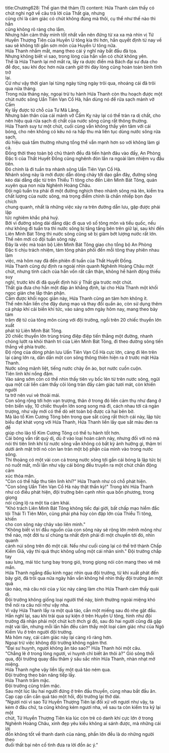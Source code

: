 title:Chương628: Thế gian thê thảm (1)
content:
Hứa Thanh cảm thấy có chút nghi ngờ về câu trả lời của Thất gia, nhưng<br>cũng chỉ là cảm giác có chút không đúng mà thôi, cụ thể như thế nào thì hắn<br>cũng không rõ ràng cho lắm.<br>Nhưng hắn cảm thấy mình tốt nhất vẫn nên đứng từ xa xa mà nhìn vị Tử<br>Huyền Thượng Tiên của Huyền U tông kia thì hơn, hắn quyết định từ nay về<br>sau sẽ không tới gần sơn môn của Huyền U tông nữa.<br>Hứa Thanh nhắm mắt, mang theo cái ý nghĩ này bắt đầu đả tọa.<br>Nhưng không biết vì sao, trong lòng của hắn vẫn có chút không yên.<br>Thế là Hứa Thanh lại mở mắt ra, lấy ra dược điển mà Bách đại sư đưa cho<br>để đọc, sau khi đọc hơn nửa canh giờ thì đáy lòng cũng hoàn toàn bình tĩnh trở<br>lại.<br>Cứ như vậy thời gian lại từng ngày từng ngày trôi qua, nhoáng cái đã trôi<br>qua nửa tháng.<br>Trong nửa tháng này, ngoại trừ tu hành Hứa Thanh còn thu hoạch được một<br>chút nước sông Uẩn Tiên Vạn Cổ Hà, hắn dùng nó để rửa sạch mảnh vỡ Cấm<br>Kỵ lấy được từ chỗ của Tư Mã Lăng.<br>Nhưng bản thân của cái mảnh vỡ Cấm Kỵ này lại có thể tràn ra dị chất, cho<br>nên hiệu quả rửa sạch dị chất của nước sông cũng rất thông thường.<br>Hứa Thanh suy tư một chút, cuối cùng vẫn không thấy yên tâm với cái<br>bóng, cho nên không có kêu nó ra hấp thu mà liên tục dùng nước sông rửa sạch,<br>dù hiệu quả tầm thường nhưng tổng thể vẫn mạnh hơn so với không làm gì cả.<br>Đồng thời theo toàn bộ chủ thành đều đã tiến hành đâu vào đấy, An Phòng<br>Đặc ti của Thất Huyết Đồng cũng nghênh đón lần ra ngoài làm nhiệm vụ đầu<br>tiên.<br>Đó chính là đi tuần tra nhánh sông Uẩn Tiên Vạn Cổ Hà.<br>Nhánh sông này là mới được dẫn dòng chảy tới dạo gần đây, đường sông<br>kéo dài dằng dặc từ trên Thiểu Ti tông cho đến Liên Minh Bát Tông, quán<br>xuyên qua non nửa Nghênh Hoàng Châu.<br>Đội ngũ tuần tra phải đi một đường nghịch theo nhánh sông mà lên, kiểm tra<br>chất lượng của nước sông, mà trọng điểm chính là chấn nhiếp bọn đạo chích<br>chung quanh, nhất là những việc xảy ra trên đường dẫn lưu, gặp được phải lập<br>tức nghiêm khắc phá huỷ.<br>Bởi vì đường sông dài dằng dặc đi qua vô số tông môn và tiểu quốc, nếu<br>như không đi tuần tra thì nước sông bị tầng tầng bên trên giữ lại, sau khi đến<br>Liên Minh Bát Tông thì nước sông cũng sẽ bị giảm bớt lượng nước rất lớn.<br>Thế nên mới có đội tuần sông này.<br>Đây là việc mà toàn bộ Liên Minh Bát Tông giao cho tổng bộ An Phòng<br>Đặc ti chịu trách nhiệm, tám tông phân phối đến mỗi tông thay phiên nhau làm<br>việc, mà hôm nay đã đến phiên đi tuần của Thất Huyết Đồng.<br>Hứa Thanh cũng dự định ra ngoài nhìn quanh Nghênh Hoàng Châu một<br>chút, nhưng tính cách của hắn vốn rất cẩn thận, không hề hành động thiếu suy<br>nghĩ, trước khi đi đã quyết định hỏi ý Thất gia trước một chút.<br>Thất gia đưa cho hắn một đáp án khẳng định, lại cho Hứa Thanh một khối<br>ngọc giản che lấp thân phận.<br>Cầm được khối ngọc giản này, Hứa Thanh cũng an tâm hơn không ít.<br>Thế nên hắn liền che đậy dung mạo và thay đổi quần áo, còn sử dụng thêm<br>cả pháp khí cải biến khí tức, vào sáng sớm ngày hôm nay, mang theo bảy tám<br>trăm đệ tử của tông môn cùng với đội trưởng, ngồi trên 20 chiếc thuyền lớn xuất<br>phát từ Liên Minh Bát Tông.<br>20 chiếc thuyền lớn trùng trùng điệp điệp tiến thẳng một đường, nhanh<br>chóng lướt ra khỏi thành trì của Liên Minh Bát Tông, đi theo đường sông tiến<br>thẳng về phía trước.<br>Độ rộng của dòng phân lưu Uẩn Tiên Vạn Cổ Hà cực lớn, càng đi lên trên<br>lại càng lớn ra, dần dần một con sông thông thiên hiện ra ở trước mặt Hứa<br>Thanh.<br>Nước sông mãnh liệt, tiếng nước chảy ồn ào, bọt nước cuồn cuộn.<br>Tiên linh khí nồng đậm.<br>Vào sáng sớm còn có thể nhìn thấy tiên vụ bốc lên từ trên nước sông, ngửi<br>qua một cái liền cảm thấy cõi lòng tràn đầy cảm giác tươi mát, còn khiến người<br>ta trở nên vui vẻ thoải mái.<br>Con sông rộng tới hơn vạn trượng, thân ở trong đó liền cảm thụ như đang ở<br>trên biển vậy, 10 chiếc thuyền lớn song song mà đi, cách nhau tới cả ngàn<br>trượng, như vậy mới có thể dò xét toàn bộ được cả hai bên bờ.<br>Mà lão tổ Kim Cương Tông bên trong que sắt cũng rất thích cái này, lập tức<br>biểu đạt khát vọng với Hứa Thanh, Hứa Thanh liền lấy que sắt màu đen ra để<br>giúp cho lão tổ Kim Cương Tông có thể tu hành tốt hơn.<br>Cái bóng vẫn rất quỷ dị, dù ở vào loại hoàn cảnh này, nhưng đối với nó mà<br>nói thì tiên linh khí từ nước sông vẫn không có bất kỳ ảnh hưởng gì, thậm trí<br>dưới ánh mặt trời nó còn lan tràn một bộ phận của mình vào trong nước sông.<br>Thi thoảng có một vài con cá trong nước sông tới gần cái bóng là lập tức bị<br>nó nuốt mất, mỗi lần như vậy cái bóng đều truyền ra một chút chấn động cảm<br>xúc thỏa mãn.<br>"Còn có thể hấp thu tiên linh khí?" Hứa Thanh như có chỗ phát hiện.<br>"Con sông Uẩn Tiên Vạn Cổ Hà này thật thần kỳ!" Trong khi Hứa Thanh<br>như có điều phát hiện, đội trưởng bên cạnh nhìn qua bốn phương, trong giọng<br>nói cũng lộ ra một tia cảm khái.<br>"Khó trách Liên Minh Bát Tông không tiếc đại giới, bất chấp mạo hiểm đắc<br>tội Thái Ti Tiên Môn, cũng phải phá hủy còn đập lớn của Thiểu Ti tông, khiến<br>cho con sông này chảy vào liên minh."<br>"Không biết vị trí đầu nguồn của con sông này sẽ rộng lớn mênh mông như<br>thế nào, một đời tu sĩ chúng ta nhất định phải đi một chuyến tới đó, nhìn quanh<br>cảnh núi sông trên đó một cái. Nếu như cuối cùng lại có thể trở thành Chấp<br>Kiếm Giả, vậy thì quả thực không uổng một cái nhân sinh." Đội trưởng chắp tay<br>sau lưng, mái tóc tung bay trong gió, trong giọng nói còn mang theo vẻ mê mẩn.<br>Hứa Thanh ngẩng đầu kinh ngạc nhìn qua đội trưởng, từ khi xuất phát đến<br>bây giờ, đã trôi qua nửa ngày hắn vẫn không hề nhìn thấy đội trưởng ăn một quả<br>táo nào, mà câu nói của y lúc này càng làm cho Hứa Thanh cảm thấy quái dị.<br>Đội trưởng không giống loại người thế này, bình thường ngoài miệng khó<br>thể nói ra câu nói như vậy nha.<br>Vì vậy Hứa Thanh lấy ra một quả táo, cắn một miếng sau đó nhẹ gật đầu.<br>Hắn nghĩ lại, sau khi trải qua sự kiện ở trên Huyền U tông, hình như đội<br>trưởng đã nhận phải một chút k*ch th*ch gì đó, sau đó hai người cũng đã gặp<br>mặt vài lần, nhưng mỗi lần hắn đều cảm thấy một loại cảm giác như của Ngô<br>Kiếm Vu ở trên người đội trưởng.<br>Mà hôm nay, cái cảm giác này lại càng rõ ràng hơn.<br>Ngoại trừ việc không đội trưởng không ngâm thơ.<br>"Đại sư huynh, ngươi không ăn táo sao?" Hứa Thanh hỏi một câu.<br>"Chẳng lẽ ở trong lòng ngươi, vi huynh chỉ biết ăn thôi à?" Gió sông thổi<br>qua, đội trưởng quay đầu thâm ý sâu sắc nhìn Hứa Thanh, nhàn nhạt mở miệng.<br>Hứa Thanh nghe vậy liền lấy một quả táo ném qua.<br>Đội trưởng theo bản năng tiếp lấy.<br>Hứa Thanh trầm mặc.<br>Đội trưởng cũng trầm mặc.<br>Sau một lúc lâu hai người đứng ở trên đầu thuyền, cùng nhau bắt đầu ăn.<br>Cạp cạp cắn cắn quả táo một hồi, đội trưởng lại thở dài.<br>"Ngươi nói vì sao Tử Huyền Thượng Tiên lại đối xử với ngươi như vậy, ta<br>kém ở đâu chứ, ta cũng không kém ngươi nha, về sau ta còn kiểm tra kỹ lại một<br>chút, Tử Huyền Thượng Tiên kia lúc còn trẻ có danh khí cực lớn ở trong<br>Nghênh Hoàng Châu, xinh đẹp yêu kiều không ai sánh được, mà những cái lời<br>đồn không tốt về thanh danh của nàng, phần lớn đều là do những người theo<br>đuổi thất bại nên cố tình đưa ra lời đồn ác ý."
